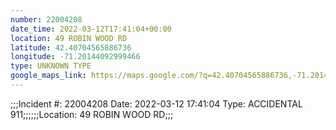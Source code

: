```yaml
---
number: 22004208
date_time: 2022-03-12T17:41:04+00:00
location: 49 ROBIN WOOD RD
latitude: 42.40704565886736
longitude: -71.20144092999466
type: UNKNOWN TYPE
google_maps_link: https://maps.google.com/?q=42.40704565886736,-71.20144092999466
---
```


;;;Incident #: 22004208   Date: 2022-03-12 17:41:04   Type: ACCIDENTAL 911;;;;;;Location: 49 ROBIN WOOD RD;;;
